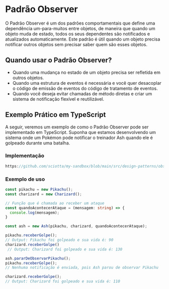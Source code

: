 # Padrão Observer

O Padrão Observer é um dos padrões comportamentais que define uma dependência um-para-muitos entre objetos, de maneira que quando um objeto muda de estado, todos os seus dependentes são notificados e atualizados automaticamente. Este padrão é útil quando um objeto precisa notificar outros objetos sem precisar saber quem são esses objetos.

## Quando usar o Padrão Observer?
- Quando uma mudança no estado de um objeto precisa ser refletida em outros objetos.
- Quando uma estrutura de eventos é necessária e você quer desacoplar o código de emissão de eventos do código de tratamento de eventos.
- Quando você deseja evitar chamadas de método diretas e criar um sistema de notificação flexível e reutilizável.

## Exemplo Prático em TypeScript

A seguir, veremos um exemplo de como o Padrão Observer pode ser implementado em TypeScript. Suponha que estamos desenvolvendo um sistema onde um Pokémon pode notificar o treinador Ash quando ele é golpeado durante uma batalha.

### Implementação

```typescript reference
https://github.com/sciotta/my-sandbox/blob/main/src/design-patterns/observer.ts
```

### Exemplo de uso

```typescript
const pikachu = new Pikachu();
const charizard = new Charizard();

// Função que é chamada ao receber um ataque
const quandoAcontecerAtaque = (mensagem: string) => {
  console.log(mensagem);
}

const ash = new Ash(pikachu, charizard, quandoAcontecerAtaque);

pikachu.receberGolpe();
// Output: Pikachu foi golpeado e sua vida é: 90
charizard.receberGolpe()
 // Output: Charizard foi golpeado e sua vida é: 130

ash.pararDeObservarPikachu();
pikachu.receberGolpe();
// Nenhuma notificação é enviada, pois Ash parou de observar Pikachu

charizard.receberGolpe();
// Output: Charizard foi golpeado e sua vida é: 110
```